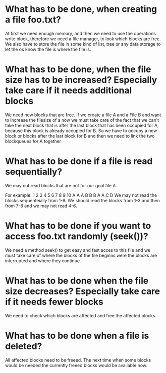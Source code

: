 # What has to be done, when creating a file foo.txt?
At first we need enough memory, and then we need to use the operations write block, therefore we need a file manager, to look which blocks are free. We also have to store the file in some kind of list, tree or any data storage to let the os know the file is where the file is.

# What has to be done, when the file size has to be increased? Especially take care if it needs additional blocks
We need new blocks that are free. If we create a file A and a File B and want to increase the filesize of a now we must take care of the fact that we can't take the next block that is after the last block that has been occupied for A, because this block is already occupied for B. So we have to occupy a new block or blocks after the last block for B and then we need to link the two blockqueues for A together

# What has to be done if a file is read sequentially?
We may not read blocks that are not for our goal file A. 

For example: 1 2 3 4 5 6 7 8 9 10 
             A A A B B B A A C D
We may not read the blocks sequenteially from 1-8. We should read the blocks from 1-3 and then from 7-8 and we may not read 4-6.

# What has to be done if you want to access foo.txt randomly (seek())?
We need a method seek() to get easy and fast acces to this file and we must take care of where the blocks of the file beginns were the blocks are interrupted and where they continue.

# What has to be done when the file size decreases? Especially take care if it needs fewer blocks
We need to check which blocks are affected and free the affected blocks.  

# What has to be done when a file is deleted?
All affected blocks need to be freeed. The next time when some blocks would be needed the currently freeed blocks would be available now.


